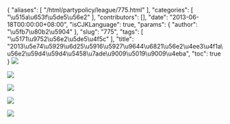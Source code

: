 {
    "aliases": [
        "/html/partypolicy/league/775.html"
    ],
    "categories": [
        "\u515a\u653f\u5de5\u56e2"
    ],
    "contributors": [],
    "date": "2013-06-18T00:00:00+08:00",
    "isCJKLanguage": true,
    "params": {
        "author": "\u5fb7\u80b2\u5904"
    },
    "slug": "775",
    "tags": [
        "\u5171\u9752\u56e2\u5de5\u4f5c"
    ],
    "title": "2013\u5e74\u5929\u6d25\u5916\u5927\u9644\u6821\u56e2\u4ee3\u4f1a\u56e2\u59d4\u59d4\u5458\u7ade\u9009\u5019\u9009\u4eba",
    "toc": true
}
![](https://cdn.tfls.online/mirror/full/9b407e916614043977712da4c6dc5ac971449412.jpg)

![](https://cdn.tfls.online/mirror/full/c8cf7804418a432212d60b71a395573f09cbb70e.jpg)

![](https://cdn.tfls.online/mirror/full/7b1b33cc212e7a116768bfe727d5ec8113611668.jpg)

![](https://cdn.tfls.online/mirror/full/33e7a77e2954efbee5146bb342a863fac41e65a5.jpg)

![](https://cdn.tfls.online/mirror/full/d2185d1f2c045be6ab274ed8faeb3805b6c94ebc.jpg)


